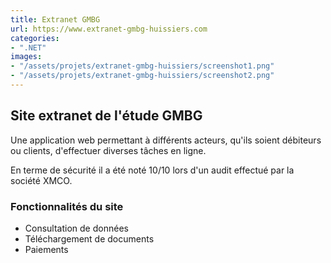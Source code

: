 ```yaml
---
title: Extranet GMBG
url: https://www.extranet-gmbg-huissiers.com
categories:
- ".NET"
images:
- "/assets/projets/extranet-gmbg-huissiers/screenshot1.png"
- "/assets/projets/extranet-gmbg-huissiers/screenshot2.png"
---
```


## Site extranet de l'étude GMBG

Une application web permettant à différents acteurs, qu'ils soient débiteurs ou clients, d'effectuer diverses tâches en ligne.

En terme de sécurité il a été noté 10/10 lors d'un audit effectué par la société XMCO.

### Fonctionnalités du site
- Consultation de données
- Téléchargement de documents
- Paiements